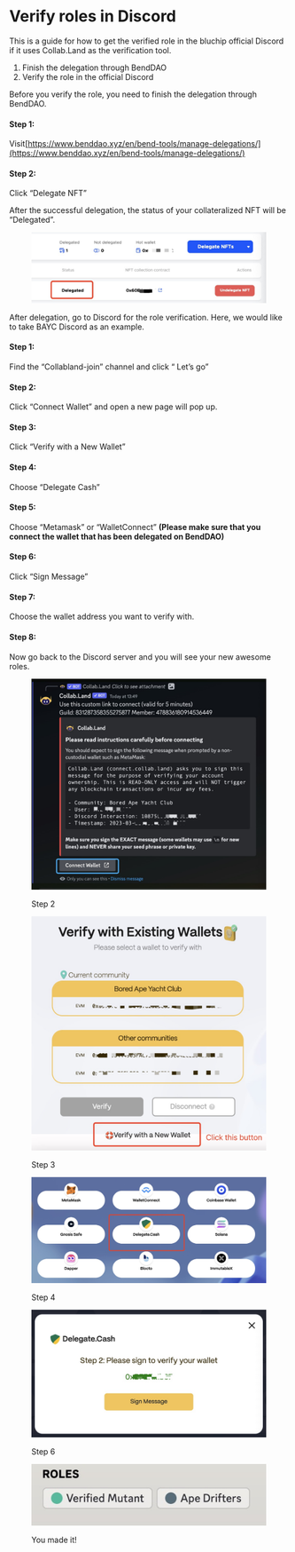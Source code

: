 # Verify roles in Discord

This is a guide for how to get the verified role in the bluchip official Discord if it uses Collab.Land as the verification tool.&#x20;

1. Finish the delegation through BendDAO
2. Verify the role in the official Discord



Before you verify the role, you need to finish the delegation through BendDAO.

#### Step 1:

Visit[https://www.benddao.xyz/en/bend-tools/manage-delegations/](https://www.benddao.xyz/en/bend-tools/manage-delegations/)

#### Step 2:

Click “Delegate NFT”

After the successful delegation, the status of your collateralized NFT will be “Delegated”.

<figure><img src="../.gitbook/assets/image.png" alt=""><figcaption></figcaption></figure>

After delegation, go to Discord for the role verification. Here, we would like to take BAYC Discord as an example.

#### Step 1:

Find the “Collabland-join” channel and click “ Let’s go”

#### Step 2:

Click “Connect Wallet” and open a new page will pop up.

#### Step 3:

Click “Verify with a New Wallet”

#### Step 4:

Choose “Delegate Cash”

#### Step 5:

Choose “Metamask” or “WalletConnect” **(Please make sure that you connect the wallet that has been delegated on BendDAO)**

#### Step 6:

Click “Sign Message”

#### Step 7:

Choose the wallet address you want to verify with.

#### Step 8:

Now go back to the Discord server and you will see your new awesome roles.

<figure><img src="../.gitbook/assets/image (2).png" alt=""><figcaption><p>Step 2</p></figcaption></figure>

<figure><img src="../.gitbook/assets/image (1).png" alt=""><figcaption><p>Step 3</p></figcaption></figure>

<figure><img src="../.gitbook/assets/image (18).png" alt=""><figcaption><p>Step 4</p></figcaption></figure>

<figure><img src="../.gitbook/assets/image (19).png" alt=""><figcaption><p>Step 6</p></figcaption></figure>

<figure><img src="../.gitbook/assets/image (1) (4).png" alt=""><figcaption><p>You made it!</p></figcaption></figure>
